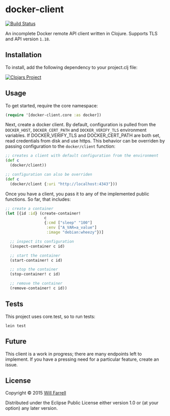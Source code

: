 # docker-client

[![Build Status](https://secure.travis-ci.org/wkf/docker-client-clj.svg)](http://travis-ci.org/wkf/docker-client-clj)

An incomplete Docker remote API client written in Clojure. Supports TLS and API version `1.18`.

## Installation

To install, add the following dependency to your project.clj file:

[![Clojars Project](http://clojars.org/docker-client/latest-version.svg)](http://clojars.org/docker-client)

## Usage

To get started, require the core namespace:

```clojure
(require '[docker-client.core :as docker])
```

Next, create a docker client. By default, configuration is pulled from the `DOCKER_HOST`, `DOCKER_CERT_PATH` and `DOCKER_VERIFY_TLS` environment variables. If DOCKER_VERIFY_TLS and DOCKER_CERT_PATH are both set, read credentials from disk and use https. This behavior can be overriden by passing configuration to the `docker/client` function:

```clojure
;; creates a client with default configuration from the environment
(def c
  (docker/client))

;; configuration can also be overriden
(def c
  (docker/client {:uri "http://localhost:4343"}))

```

Once you have a client, you pass it to any of the implemented public functions. So far, that includes:

```clojure
;; create a container
(let [{id :id} (create-container!
                 c
                 {:cmd ["sleep" "100"]
                  :env ["A_VAR=a_value"]
                  :image "debian:wheezy"})]

  ;; inspect its configuration
  (inspect-container c id)

  ;; start the container
  (start-container! c id)

  ;; stop the container
  (stop-container! c id)

  ;; remove the container
  (remove-container! c id))
```

## Tests
This project uses core.test, so to run tests:

`lein test`

## Future

This client is a work in progress; there are many endpoints left to implement. If you have a pressing need for a particular feature, create an issue.

## License

Copyright © 2015 [Will Farrell](http://willfarrell.is)

Distributed under the Eclipse Public License either version 1.0 or (at your option) any later version.

